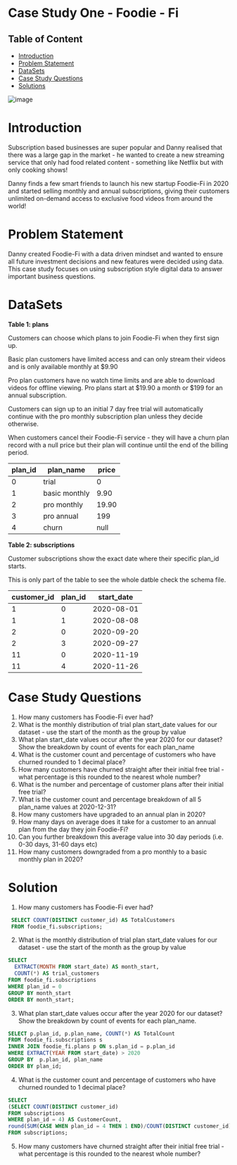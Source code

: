# Case Study One - Foodie - Fi


## Table of Content

- [Introduction](https://github.com/mukaruernest/8weeksqlchallenge/blob/master/CaseStudy3%20-%20Foodie-Fie/README.md#introduction)
- [Problem Statement](https://github.com/mukaruernest/8weeksqlchallenge/blob/master/CaseStudy3%20-%20Foodie-Fie/README.md#problem-statement)
- [DataSets](https://github.com/mukaruernest/8weeksqlchallenge/blob/master/CaseStudy3%20-%20Foodie-Fie/README.md#datasets)
- [Case Study Questions](https://github.com/mukaruernest/8weeksqlchallenge/blob/master/CaseStudy3%20-%20Foodie-Fie/README.md#case-study-questions)
- [Solutions](https://github.com/mukaruernest/8weeksqlchallenge/blob/master/CaseStudy3%20-%20Foodie-Fie/README.md#solution)


![image](https://user-images.githubusercontent.com/10958742/129623791-bc1d067a-4eb5-4efc-99b1-242ec9557769.png)


# Introduction

Subscription based businesses are super popular and Danny realised that there was a large gap in the market - he wanted to create a new streaming service that only had food related content - something like Netflix but with only cooking shows!

Danny finds a few smart friends to launch his new startup Foodie-Fi in 2020 and started selling monthly and annual subscriptions, giving their customers unlimited on-demand access to exclusive food videos from around the world!

# Problem Statement

Danny created Foodie-Fi with a data driven mindset and wanted to ensure all future investment decisions and new features were decided using data. This case study focuses on using subscription style digital data to answer important business questions.

# DataSets

**Table 1: plans**

Customers can choose which plans to join Foodie-Fi when they first sign up.

Basic plan customers have limited access and can only stream their videos and is only available monthly at $9.90

Pro plan customers have no watch time limits and are able to download videos for offline viewing. Pro plans start at $19.90 a month or $199 for an annual subscription.

Customers can sign up to an initial 7 day free trial will automatically continue with the pro monthly subscription plan unless they decide otherwise.

When customers cancel their Foodie-Fi service - they will have a churn plan record with a null price but their plan will continue until the end of the billing period.

| plan_id | plan_name     | price |
|---------|---------------|-------|
| 0       | trial         | 0     |
| 1       | basic monthly | 9.90  |
| 2       | pro monthly   | 19.90 |
| 3       | pro annual    | 199   |
| 4       | churn         | null  |

**Table 2: subscriptions**

Customer subscriptions show the exact date where their specific plan_id starts. 

This is only part of the table to see the whole datble check the schema file. 

| customer_id | plan_id | start_date |
|-------------|---------|------------|
| 1           | 0       | 2020-08-01 |
| 1           | 1       | 2020-08-08 |
| 2           | 0       | 2020-09-20 |
| 2           | 3       | 2020-09-27 |
| 11          | 0       | 2020-11-19 |
| 11          | 4       | 2020-11-26 |


# Case Study Questions

1. How many customers has Foodie-Fi ever had?
2. What is the monthly distribution of trial plan start_date values for our dataset - use the start of the month as the group by value
3. What plan start_date values occur after the year 2020 for our dataset? Show the breakdown by count of events for each plan_name
4. What is the customer count and percentage of customers who have churned rounded to 1 decimal place?
5. How many customers have churned straight after their initial free trial - what percentage is this rounded to the nearest whole number?
6. What is the number and percentage of customer plans after their initial free trial?
7. What is the customer count and percentage breakdown of all 5 plan_name values at 2020-12-31?
8. How many customers have upgraded to an annual plan in 2020?
9. How many days on average does it take for a customer to an annual plan from the day they join Foodie-Fi?
10. Can you further breakdown this average value into 30 day periods (i.e. 0-30 days, 31-60 days etc)
11. How many customers downgraded from a pro monthly to a basic monthly plan in 2020?

# Solution

1.  How many customers has Foodie-Fi ever had?

```SQL
 SELECT COUNT(DISTINCT customer_id) AS TotalCustomers
 FROM foodie_fi.subscriptions; 
```
 
2.  What is the monthly distribution of trial plan start_date values for our dataset - use the start of the month as the group by value

```SQL
SELECT
  EXTRACT(MONTH FROM start_date) AS month_start,
  COUNT(*) AS trial_customers
FROM foodie_fi.subscriptions
WHERE plan_id = 0
GROUP BY month_start
ORDER BY month_start;
```
 
3.  What plan start_date values occur after the year 2020 for our dataset? Show the breakdown by count of events for each plan_name.

```SQL
SELECT p.plan_id, p.plan_name, COUNT(*) AS TotalCount
FROM foodie_fi.subscriptions s
INNER JOIN foodie_fi.plans p ON s.plan_id = p.plan_id
WHERE EXTRACT(YEAR FROM start_date) > 2020  
GROUP BY  p.plan_id, plan_name
ORDER BY plan_id;
```

4.  What is the customer count and percentage of customers who have churned rounded to 1 decimal place?

```SQL
SELECT
(SELECT COUNT(DISTINCT customer_id) 
FROM subscriptions
WHERE plan_id = 4) AS CustomerCount,
round(SUM(CASE WHEN plan_id = 4 THEN 1 END)/COUNT(DISTINCT customer_id) * 100 , 1) AS percentage
FROM subscriptions;
```

5.  How many customers have churned straight after their initial free trial - what percentage is this rounded to the nearest whole number?


